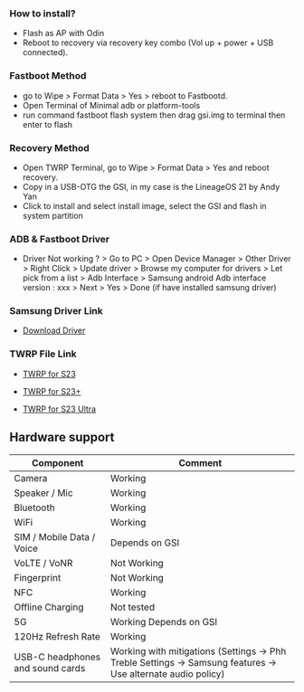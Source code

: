 ### How to install?

* Flash as AP with Odin
* Reboot to recovery via recovery key combo (Vol up + power + USB connected).

### Fastboot Method
* go to Wipe > Format Data > Yes > reboot to Fastbootd.
* Open Terminal of Minimal adb or platform-tools
* run command fastboot flash system then drag gsi.img to terminal then enter to flash

### Recovery Method
* Open TWRP Terminal, go to Wipe > Format Data > Yes and reboot recovery.
* Copy in a USB-OTG the GSI, in my case is the LineageOS 21 by Andy Yan 
* Click to install and select install image, select the GSI and flash in system partition

### ADB & Fastboot Driver

* Driver Not working ? > Go to PC > Open Device Manager > Other Driver > Right Click > Update driver > Browse my computer for drivers > Let pick from a list > Adb Interface > Samsung android Adb interface version : xxx > Next > Yes > Done (if have installed samsung driver)

### Samsung Driver Link

- [Download Driver](https://developer.samsung.com/sdp/file/de97d0ea-da03-46a4-b35d-346d37a878e0)

### TWRP File Link

- [TWRP for S23](https://github.com/Chiharu007/treble_galaxy_s23_series/releases/download/twrp_s23_snap_series/twrp-3.7.0_12-2_afaneh92-dm1q-patched.img.tar)

- [TWRP for S23+](https://github.com/Chiharu007/treble_galaxy_s23_series/releases/download/twrp_s23_snap_series/twrp-3.7.0_12-2_afaneh92-dm2q-patched.img.tar)

- [TWRP for S23 Ultra](https://github.com/Chiharu007/treble_galaxy_s23_series/releases/download/twrp_s23_snap_series/twrp-3.7.0_12-2_afaneh92-dm3q-patched.img.tar)

## Hardware support

| Component                        |      Comment                                                                                                 |
|----------------------------------|--------------------------------------------------------------------------------------------------------------|
| Camera                           | Working                                                                                                      |
| Speaker / Mic                    | Working                                                                                                      |
| Bluetooth                        | Working                                                                                                      |
| WiFi                             | Working                                                                                                      |
| SIM / Mobile Data / Voice        | Depends on GSI                                                                                               |
| VoLTE / VoNR                     | Not Working                                                                                                  |
| Fingerprint                      | Not Working                                                                                                  |
| NFC                              | Working                                                                                                      |
| Offline Charging                 | Not tested                                                                                                   |
| 5G                               | Working Depends on GSI                                                                                       |
| 120Hz Refresh Rate               | Working                                                                                                      |
| USB-C headphones and sound cards | Working with mitigations (Settings -> Phh Treble Settings -> Samsung features -> Use alternate audio policy) |

